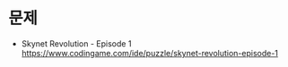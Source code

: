 # 문제
- Skynet Revolution - Episode 1
 https://www.codingame.com/ide/puzzle/skynet-revolution-episode-1